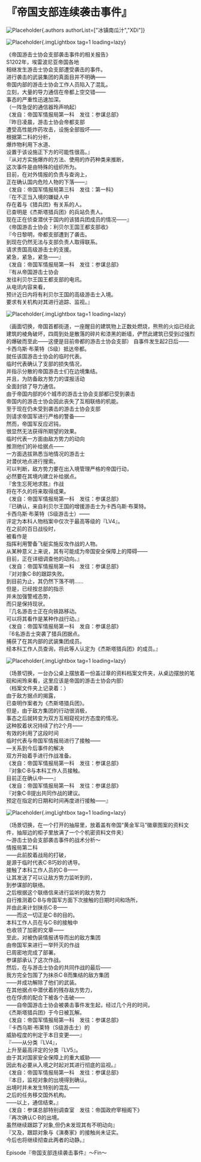 # 『帝国支部连续袭击事件』  
![Placeholder](){.authors authorList=["冰镇南瓜汁","XDi"]}

![Placeholder](/images/sora-3rd/star13/1.png){.imgLightbox tag=1 loading=lazy}

《帝国游击士协会支部袭击事件的相关报告》  
S1202年，埃雷波尼亚帝国各地  
相继发生游击士协会支部遭受袭击的事件。  
进行袭击的武装集团的真面目并不明确——  
帝国内部的游击士协会工作人员陷入了混乱。  
立刻，大量的导力通信在帝都上空交错——  
事态的严重性迅速加深。  
（一阵急促的通信器玲声响起）  
《发自：帝国军情报局第一科　发往：参谋总部》  
『昨日凌晨，游击士协会帝都支部  
遭受高性能炸药攻击，设施全部毁坏——  
根据第二科的分析，  
爆炸物利用下水道、  
设置于该设施正下方的可能性很高。』  
『从对方实施爆炸的方法、使用的炸药种类来推断，  
这次事件是由特殊的组织所为。  
目前，在对外情报的负责与查询上，  
正在确认国内危险人物的下落——』  
《发自：帝国军情报局第三科　发往：第一科》  
『在不正当入境的嫌疑人中  
存在着与《猎兵团》有关系的人。  
已查明是《杰斯塔猎兵团》的兵站负责人。  
现在正在侦查潜伏于国内的该猎兵团成员的情况——』  
《帝国游击士协会：利贝尔王国王都支部收》  
『今日黎明，帝都支部遭到了袭击。  
到现在仍然无法与支部负责人取得联系。  
请求贵国高级游击士的支援。  
紧急，紧急，紧急——』  
《发自：帝国军情报局第一科　发往：参谋总部》  
『有从帝国游击士协会  
发往利贝尔王国王都支部的电讯。  
从电讯内容来看，  
预计近日内将有利贝尔王国的高级游击士入境。  
要求有关机构对其进行追踪、监视。』  

![Placeholder](/images/sora-3rd/star13/2.png){.imgLightbox tag=1 loading=lazy}

（画面切换，帝国首都街道，一座醒目的建筑物上正数处燃烧，熊熊的火焰已经此建筑的棱角破坏，四周到处是散落的碎片和漆黑的断墙，俨然此建筑已受到过强烈的爆破而至此——这便是目前帝都的游击士协会支部） 
自事件发生起2日后——  
卡西乌斯·布莱特（S级）抵达帝都。  
就任该国游击士协会的临时代表。  
临时代表确认了支部的损失情况，  
并指示分散的帝国游击士们在边境集结。  
并且，为防备敌方势力的谍报活动  
全面封锁了导力通信。  
由于帝国内部的6个城市的游击士协会支部都已受到袭击  
帝国内的游击士协会因此丧失了互相联络的机能。  
至于现在仍未受到袭击的游击士协会支部  
则请求帝国军进行严格的警备——  
然而，帝国军反应迟钝，  
很显然无法获得所期望的效果。  
临时代表一方面由敌方势力的动向  
推测他们的补给据点——  
一方面选拔熟悉当地情况的游击士  
对潜伏地点进行搜索。  
可以判断，敌方势力要在出入境管理严格的帝国行动，  
必然要在其境内建立补给据点。  
『舍生忘死地求胜』作战  
将在不久的将来取得成果。  
《发自：帝国军情报局第一科　发往：参谋总部》  
『已确认，来自利贝尔王国的增援游击士为卡西乌斯·布莱特。  
卡西乌斯·布莱特（S级游击士）——  
评定为本科人物档案中仅次于最高等级的『LV4』。  
在之前的百日战役时，  
被看作是  
指挥利用警备飞艇实施反攻作战的人物。  
从某种意义上来说，其有可能成为帝国安全保障上的障碍——  
目前，正在详细调查他的动向。』  
《发自：帝国军情报局第一科　发往：参谋总部》  
『对对象C·B的跟踪失败。  
到目前为止，其仍然下落不明……  
但是，已经按总部的指示  
并未加强警戒态势，  
而只是保持现状。  
『几名游击士正在向铁路移动。  
可以将其看作是某种作战行动。』  
《发自：帝国军情报局第一科　发自：参谋总部》  
『6名游击士突袭了猎兵团据点。  
捕获了在其内部的武装集团成员。  
经本科工作人员查询，将此等人认定为《杰斯塔猎兵团》的成员。』  

![Placeholder](/images/sora-3rd/star13/3.png){.imgLightbox tag=1 loading=lazy}

（场景切换，一台办公桌上摆放着一份盖过章的资料档案文件夹，从桌边摆放的笔砚和闹玲来看，这里应该是帝国的游击士协会内部）  
（档案文件夹上记录着：）  
由于敌方据点的揭露，  
已查明作案者为《杰斯塔猎兵团》。  
但是，由于敌方集团的行动很消极，  
事态之后就转变为双方互相窥视对方态度的情况。  
这种胶着状况持续了约2个月——  
有效的利用了这段时间  
临时代表与帝国军情报局进行了接触——  
—关系到今后事件的解决  
双方开始着手进行作战准备。  
《发自：帝国军情报局第一科　发往：参谋总部》  
『对象C·B与本科工作人员接触。  
目前正在确认中——』  
《发自：帝国军情报局第一科　发往：参谋总部》  
『对象C·B提出共同作战的建议。  
预定在指定的日期和时间再度进行接触——』  

![Placeholder](/images/sora-3rd/star13/4.png){.imgLightbox tag=1 loading=lazy}

（场景切换，在一个打开的抽屉里，放着盖有帝国“黄金军马”徽章图案的资料文件，抽屉边的柜子里放满了一个个机密资料文件夹）  
～游击士协会支部袭击事件的战术分析～  
情报局第二科  
——此前胶着战局的打破，  
是源于临时代表C·B巧妙的诱导。  
接触了本科工作人员的C·B——  
让其发送了可以让敌方势力监听到的，  
到参谋部的联络。  
之后根据这个联络信来进行监听的敌方势力  
自行推测着C·B与帝国军方面下次接触的日期时间和场所，  
并由此来计划抹杀C·B——  
——而这一切正是C·B的目的。  
本科工作人员在与C·B的接触中  
也收领了加密的文章——  
至此，对被伪装情报诱导而出的敌方集团  
由帝国军来进行一举歼灭的作战  
已周密地完成了部署。  
参谋部承认了这次作战。  
然后，在与游击士协会的共同作战的最后——  
我方完全包围了为抹杀C·B而集结的敌方集团  
——并成功解除了他们的武装。  
在其他据点中潜伏着的残存敌方势力，  
也在俘虏的配合下被各个击破——  
——自帝国游击士协会被袭击事件发生起，经过几个月的时间，  
《杰斯塔猎兵团》于今日被瓦解。  
《发自：帝国军情报局第一科　发往：参谋总部》  
『卡西乌斯·布莱特（S级游击士）的  
威胁程度的判定于本日变更——』  
『——从分类『LV4』，  
上升至最高评定的分类『LV5』。  
由于其对国家安全保障上的重大威胁——  
因此有必要从入境之时起对其进行彻底的监视。』  
《发自：帝国军情报局第一科　发往：参谋总部》  
『本日，监视对象的出境得到确认。  
出境时并未发生特别的混乱——  
之后的任务移交国外机构。  
——以上，通信结束。』  
《发自：参谋总部特别调查室　发往：帝国政府宰相阁下》  
『再次确认C·B的出境。  
虽然继续跟踪了对象,但仍未发现其有不明动向』  
『又及，跟踪对象与《演奏家》的接触尚未证实。  
今后也将继续彻查此两者的动静。』  
   
   
   
   
   
   
   
   
   
   
   
   
   
Episode『帝国支部连续袭击事件』～Fin～   
